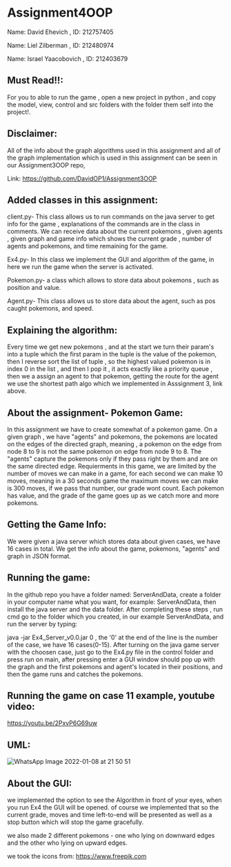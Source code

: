 # Assignment4OOP
Name: David Ehevich , ID:  212757405

Name: Liel Zilberman , ID: 212480974

Name: Israel Yaacobovich ,  ID: 212403679

Must Read!!:
--
For you to able to run the game , open a new project in python , and copy the model, view, control and src folders with the folder them self into the project!.


Disclaimer:
--
All of the info about the graph algorithms used in this assignment and all of the graph implementation which is used in this assignment can be seen in our Assignment3OOP repo,

Link: https://github.com/DavidOP1/Assignment3OOP

Added classes in this assignment:
--
client.py- This class allows us to run commands on the java server to get info for the game , explanations of the commands are in the class in comments. We can receive data about the current pokemons , given agents , given graph and game info which shows the current grade , number of agents and pokemons, and time remaining for the game.

Ex4.py- In this class we implement the GUI and algorithm of the game, in here we run the game when the server is activated.

Pokemon.py- a class which allows to store data about pokemons , such as position and value.

Agent.py- This class allows us to store data about the agent, such as pos caught pokemons, and speed.

Explaining the algorithm:
--
Every time we get new pokemons , and at the start we turn their param's into a tuple which the first param in the tuple is the value of the pokemon, then I reverse sort the list of tuple , so the highest valued pokemon is in index 0 in the list , and then I pop it , it acts exactly like a priority queue , then we a assign an agent to that pokemon, getting the route for the agent we use the shortest path algo which we implemented in Asssignment 3, link above.

About the assignment- Pokemon Game:
--
In this assignment we have to create somewhat of a pokemon game. On a given graph , we have "agents" and pokemons, the pokemons are located on the edges of the directed graph, meaning , a pokemon on the edge from node 8 to 9 is not the same pokemon on edge from node 9 to 8. The "agents" capture the pokemons only if they pass right by them and are on the same directed edge. Requierments in this game, we are limited by the number of moves we can make in a game, for each second we can make 10 moves, meaning in a 30 seconds game the maximum moves we can make is 300 moves, if we pass that number, our grade wont count. Each pokemon has value, and the grade of the game goes up as we catch more and more pokemons. 

Getting the Game Info:
--
We were given a java server which stores data about given cases, we have 16 cases in total. We get the info about the game, pokemons, "agents" and graph in JSON format.

Running the game:
--
In the github repo you have a folder named: ServerAndData, create a folder in your computer name what you want, for example: ServerAndData, then install the java server and the data folder. After completing these steps , run cmd go to the folder which you created, in our example ServerAndData, and run the server by typing:

java -jar Ex4_Server_v0.0.jar 0  , the '0'  at the end of the line is the number of the case, we have 16 cases(0-15).
After turning on the java game server with the choosen case, just go to the Ex4.py file in the control folder and press run on main, after pressing enter a GUI window should pop up with the graph and the first pokemons and agent's located in their positions, and then the game runs and catches the pokemons.

Running the game on case 11 example, youtube video:
--
https://youtu.be/2PxvP6G69uw

UML:
--
![WhatsApp Image 2022-01-08 at 21 50 51](https://user-images.githubusercontent.com/54214707/148657977-b19caf6c-2caf-41b1-8415-7e74db39e34a.jpeg)

About the GUI:
--
we implemented the option to see the Algorithm in front of your eyes, when you run Ex4 the GUI will be opened.
of course we implemented that so the current grade, moves and time left-to-end will be presented as well as a stop button which will stop the game gracefully.

we also made 2 different pokemons - one who lying on downward edges and the other who lying on upward edges.

we took the icons from: https://www.freepik.com

